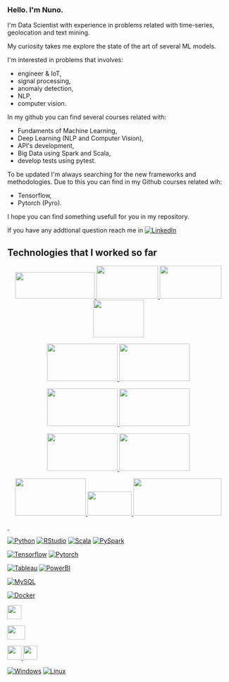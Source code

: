 ### Hello. I'm Nuno.

I'm Data Scientist with experience in problems related with time-series, geolocation and text mining.

My curiosity takes me explore the state of the art of several ML models. 

I'm interested in problems that involves: 
- engineer & IoT,
- signal processing,
- anomaly detection,
- NLP,
- computer vision. 

In my github you can find several courses related with: 
- Fundaments of Machine Learning,
- Deep Learning (NLP and Computer Vision), 
- API's development,
- Big Data using Spark and Scala, 
- develop tests using pytest.

To be updated I'm always searching for the new frameworks and methodologies.
Due to this you can find in my Github courses related wih: 
- Tensorflow, 
- Pytorch (Pyro).

I hope you can find something usefull for you in my repository.

If you have any addtional question reach me in
[![LinkedIn](https://img.shields.io/badge/-Linkedin-blue?style=flat-square&logo=linkedin&link)](https://www.linkedin.com/in/njsdias/) 

## Technologies that I worked so far
<p align="center">
<a href="https://www.python.org/"><img height="60" width="180" src="https://upload.wikimedia.org/wikipedia/commons/f/f8/Python_logo_and_wordmark.svg">
<a href="https://rstudio.com/"><img height="75" width="140" src="https://rstudio.com/wp-content/uploads/2018/10/RStudio-Logo.svg">
<a href="https://www.scala.com/en"><img height="75" width="140" src="https://www.vectorlogo.zone/logos/scala-lang/scala-lang-ar21.svg">    
<a href="https://spark.apache.org/"><img height="85" width="115" src="https://upload.wikimedia.org/wikipedia/commons/f/f3/Apache_Spark_logo.svg">
<p align="center">
<a href="https://www.tensorflow.org/"><img height="85" width="160" src="https://www.vectorlogo.zone/logos/tensorflow/tensorflow-ar21.svg">
<a href="https://www.tensorflow.org/"><img height="85" width="160" src="https://www.vectorlogo.zone/logos/pytorch/pytorch-ar21.svg">
<p align="center">
<a href="https://powerbi.microsoft.com/"><img height="85" width="160" src="https://www.vectorlogo.zone/logos/microsoft_powerbi/microsoft_powerbi-ar21.svg">  
<a href="https://www.tableau.com/"><img height="85" width="160" src="https://upload.wikimedia.org/wikipedia/en/0/06/Tableau_logo.svg">
<p align="center">
<a href="https://www.mysql.com/"><img height="85" width="160" src="https://upload.wikimedia.org/wikipedia/commons/a/a1/PyCharm_Logo.svg">
<a href="https://www.mysql.com/"><img height="85" width="160" src="https://www.vectorlogo.zone/logos/mysql/mysql-horizontal.svg">
<p align="center">
<a href="https://www.docker.com/resources/what-container"><img height="85" width="160" src="https://www.vectorlogo.zone/logos/docker/docker-ar21.svg">
<a href="https://https://aws.amazon.com/"><img height="55" width="100" src="https://upload.wikimedia.org/wikipedia/commons/9/93/Amazon_Web_Services_Logo.svg"> 
<a href="https://www.microsoft.com/"><img height="85" width="200" src="https://upload.wikimedia.org/wikipedia/commons/8/8d/Windows_darkblue_2012.svg">

  
<p>&nbsp;</p>

[![Python](https://img.shields.io/badge/-Python-yellow?style=flat-square&logo=Python&link=https://www.python.org/)](https://www.python.org/)
[![RStudio](https://img.shields.io/badge/-RStudio-yellow?style=flat-square&logo=RStudio&link=https://rstudio.com/)](https://rstudio.com/)
[![Scala](https://img.shields.io/badge/-Scala-yellow?style=flat-square&logo=Scala&link=https://www.scala.com/en)](https://www.scala.com/en)
[![PySpark](https://img.shields.io/badge/-PySpark-yellow?style=flat-square&logo=PySpark&link=https://spark.apache.org/)](https://spark.apache.org/)



[![Tensorflow](https://img.shields.io/badge/-Tensorflow-afd0ea?style=flat-square&logo=Tensorflow&linkhttps://www.tensorflow.org/)](https://www.tensorflow.org/)
[![Pytorch](https://img.shields.io/badge/-Pytorch-afd0ea?style=flat-square&logo=Pytorch&link=https://pytorch.org/)](https://pytorch.org/)



[![Tableau](https://img.shields.io/badge/-Tableau-707B7C?style=flat-square&logo=Tableau&link=https://www.tableau.com/)](https://www.tableau.com/)
[![PowerBI](https://img.shields.io/badge/-PowerBi-707B7C?style=flat-square&logo=PowerBi&link=https://powerbi.microsoft.com/)](https://powerbi.microsoft.com/)



[![MySQL](https://img.shields.io/badge/-MySQL-BB8FCE?style=flat-square&logo=MySQL&link=https://www.mysql.com/)](https://www.mysql.com/)



[![Docker](https://img.shields.io/badge/-Docker-A3E4D7?style=flat-square&logo=Docker&link=https://www.docker.com/resources/what-container)](https://www.docker.com/resources/what-container)


<a href="https://www.docker.com/resources/what-container"><img height="32" width="32" src="https://devicons.github.io/devicon/devicon.git/icons/docker/docker-original-wordmark.svg">

<a href="https://https://aws.amazon.com/"><img height="32" width="40" src="https://upload.wikimedia.org/wikipedia/commons/thumb/9/93/Amazon_Web_Services_Logo.svg/320px-Amazon_Web_Services_Logo.svg.png"> 

<a href="https://https://aws.amazon.com/"><img height="32" width="32" src="https://simpleicons.org/icons/amazonaws.svg"> <a href="https://www.jetbrains.com/pycharm/"><img height="32" width="32" src="https://simpleicons.org/icons/pycharm.svg">


[![Windows](https://img.shields.io/badge/-Windows-black?style=flat-square&logo=Windows&link=https://www.microsoft.com/)](https://www.microsoft.com/)
[![Linux](https://img.shields.io/badge/-Linux-black?style=flat-square&logo=Linux&link=https://github.com/njsdias/)](https://github.com/njsdias/)


<!--
**njsdias/njsdias** is a ✨ _special_ ✨ repository because its `README.md` (this file) appears on your GitHub profile.

Here are some ideas to get you started:

- 🔭 I’m currently working on ...
- 🌱 I’m currently learning ...
- 👯 I’m looking to collaborate on ...
- 🤔 I’m looking for help with ...
- 💬 Ask me about ...
- 📫 How to reach me: ...
- 😄 Pronouns: ...
- ⚡ Fun fact: ...
-->
